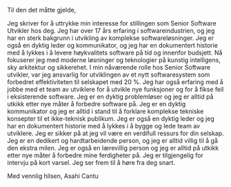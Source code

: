 Til den det måtte gjelde,

  Jeg skriver for å uttrykke min interesse for stillingen som Senior Software Utvikler hos deg. Jeg har over 17 års erfaring i softwareindustrien, og jeg har en sterk bakgrunn i utvikling av komplekse softwareløsninger. 
  Jeg er også en dyktig leder og kommunikator, og jeg har en dokumentert historie med å lykkes i å levere høykvalitets software på tid og innenfor budsjett.
  Nå fokuserer jeg med moderne løsninger og teknologier på kunstig intelligens, sky arkitektur og sikkerehet.
  I min nåværende rolle hos Senior Software utvikler, var jeg ansvarlig for utviklingen av et nytt softwaresystem som forbedret effektiviteten til selskapet med 20 %. 
  Jeg har også erfaring med å jobbe med et team av utviklere for å utvikle nye funksjoner og for å fikse feil i eksisterende software. 
  Jeg er en dyktig problemløser og jeg er alltid på utkikk etter nye måter å forbedre software på.
  Jeg er en dyktig kommunikator og jeg er alltid i stand til å forklare komplekse tekniske konsepter til et ikke-teknisk publikum. 
  Jeg er også en dyktig leder og jeg har en dokumentert historie med å lykkes i å bygge og lede team av utviklere.
  Jeg er sikker på at jeg vil være en verdifull ressurs for din selskap. 
  Jeg er en dedikert og hardtarbeidende person, og jeg er alltid villig til å gå den ekstra milen. 
  Jeg er også en lærevillig person og jeg er alltid på utkikk etter nye måter å forbedre mine ferdigheter på.
  Jeg er tilgjengelig for intervju på kort varsel. Jeg ser frem til å høre fra deg snart.

  Med vennlig hilsen,
Asahi Cantu